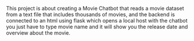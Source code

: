 This project is about creating a Movie Chatbot that reads a movie dataset from a text file that includes thousands of movies, and the backend is connected to an html using flask which opens a local host with the chatbot you just have to type movie name and it will show you the release date and overview about the movie.
